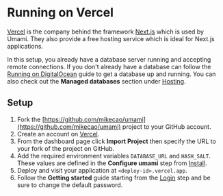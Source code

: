 # Running on Vercel

[Vercel](https://vercel.com/) is the company behind the framework [Next.js](https://nextjs.org/) which is used by Umami.
They also provide a free hosting service which is ideal for Next.js applications.

In this setup, you already have a database server running and accepting remote connections. If you don't already have a
database can follow the [Running on DigitalOcean](/docs/running-on-digitalocean) guide to get a database up and running. You
can also check out the **Managed databases** section under [Hosting](/docs/hosting).

## Setup

1. Fork the [https://github.com/mikecao/umami](https://github.com/mikecao/umami) project to your GitHub account.
2. Create an account on [Vercel](https://vercel.com/). 
3. From the dashboard page click **Import Project** then specify the URL to your fork of the project on GitHub.
4. Add the required environment variables `DATABASE_URL` and `HASH_SALT`. These values are defined in the
**Configure umami** step from [Install](/docs/install).
5. Deploy and visit your application at `<deploy-id>.vercel.app`.
6. Follow the **Getting started** guide starting from the [Login](/docs/login) step and be sure to change the default password.




